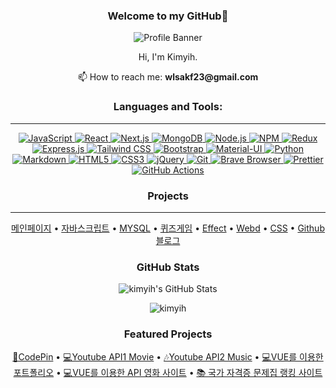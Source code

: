 <h3 align="center">Welcome to my GitHub💫</h3>

<p align="center">
  <img src="https://github.com/kimyih/kimyih.github.io/assets/163376151/f1d6e1a9-f0de-4b23-9d90-4331d63b12eb" alt="Profile Banner"/>
</p>

<p align="center">Hi, I'm Kimyih.</p>

<p align="center">📫 How to reach me: <strong>wlsakf23@gmail.com</strong></p>

<h3 align="center">Languages and Tools:</h3>

---

<p align="center">
  <a href="https://developer.mozilla.org/en-US/docs/Web/JavaScript" target="_blank" rel="noopener noreferrer">
    <img src="https://img.shields.io/badge/JavaScript-F7DF1E?style=for-the-badge&logo=javascript&logoColor=black" alt="JavaScript"/>
  </a>
  <a href="https://reactjs.org/" target="_blank" rel="noopener noreferrer">
    <img src="https://img.shields.io/badge/React-61DAFB?style=for-the-badge&logo=react&logoColor=black" alt="React"/>
  </a>
  <a href="https://nextjs.org/" target="_blank" rel="noopener noreferrer">
    <img src="https://img.shields.io/badge/Next.js-000000?style=for-the-badge&logo=next.js&logoColor=white" alt="Next.js"/>
  </a>
  <a href="https://www.mongodb.com/" target="_blank" rel="noopener noreferrer">
    <img src="https://img.shields.io/badge/MongoDB-47A248?style=for-the-badge&logo=mongodb&logoColor=white" alt="MongoDB"/>
  </a>
  <a href="https://nodejs.org/" target="_blank" rel="noopener noreferrer">
    <img src="https://img.shields.io/badge/Node.js-43853D?style=for-the-badge&logo=node.js&logoColor=white" alt="Node.js"/>
  </a>
  <a href="https://www.npmjs.com/" target="_blank" rel="noopener noreferrer">
    <img src="https://img.shields.io/badge/NPM-CB3837?style=for-the-badge&logo=npm&logoColor=white" alt="NPM"/>
  </a>
  <a href="https://redux.js.org/" target="_blank" rel="noopener noreferrer">
    <img src="https://img.shields.io/badge/Redux-764ABC?style=for-the-badge&logo=redux&logoColor=white" alt="Redux"/>
  </a>
  <a href="https://expressjs.com/" target="_blank" rel="noopener noreferrer">
    <img src="https://img.shields.io/badge/Express.js-000000?style=for-the-badge&logo=express&logoColor=white" alt="Express.js"/>
  </a>
  <a href="https://tailwindcss.com/" target="_blank" rel="noopener noreferrer">
    <img src="https://img.shields.io/badge/Tailwind%20CSS-38B2AC?style=for-the-badge&logo=tailwind-css&logoColor=white" alt="Tailwind CSS"/>
  </a>
  <a href="https://getbootstrap.com/" target="_blank" rel="noopener noreferrer">
    <img src="https://img.shields.io/badge/Bootstrap-563D7C?style=for-the-badge&logo=bootstrap&logoColor=white" alt="Bootstrap"/>
  </a>
  <a href="https://mui.com/" target="_blank" rel="noopener noreferrer">
    <img src="https://img.shields.io/badge/Material--UI-0081CB?style=for-the-badge&logo=material-ui&logoColor=white" alt="Material-UI"/>
  </a>
  <a href="https://www.python.org/" target="_blank" rel="noopener noreferrer">
    <img src="https://img.shields.io/badge/Python-14354C?style=for-the-badge&logo=python&logoColor=white" alt="Python"/>
  </a>
  <a href="https://www.markdownguide.org/" target="_blank" rel="noopener noreferrer">
    <img src="https://img.shields.io/badge/Markdown-000000?style=for-the-badge&logo=markdown&logoColor=white" alt="Markdown"/>
  </a>
  <a href="https://developer.mozilla.org/en-US/docs/Web/Guide/HTML/HTML5" target="_blank" rel="noopener noreferrer">
    <img src="https://img.shields.io/badge/HTML5-E34F26?style=for-the-badge&logo=html5&logoColor=white" alt="HTML5"/>
  </a>
  <a href="https://developer.mozilla.org/en-US/docs/Web/CSS" target="_blank" rel="noopener noreferrer">
    <img src="https://img.shields.io/badge/CSS3-1572B6?style=for-the-badge&logo=css3&logoColor=white" alt="CSS3"/>
  </a>
  <a href="https://jquery.com/" target="_blank" rel="noopener noreferrer">
    <img src="https://img.shields.io/badge/jQuery-0769AD?style=for-the-badge&logo=jquery&logoColor=white" alt="jQuery"/>
  </a>
  <a href="https://git-scm.com/" target="_blank" rel="noopener noreferrer">
    <img src="https://img.shields.io/badge/Git-F05032?style=for-the-badge&logo=git&logoColor=white" alt="Git"/>
  </a>
  <a href="https://brave.com/" target="_blank" rel="noopener noreferrer">
    <img src="https://img.shields.io/badge/Brave%20Browser-FB542B?style=for-the-badge&logo=brave&logoColor=white" alt="Brave Browser"/>
  </a>
  <a href="https://prettier.io/" target="_blank" rel="noopener noreferrer">
    <img src="https://img.shields.io/badge/Prettier-F7B93E?style=for-the-badge&logo=prettier&logoColor=white" alt="Prettier"/>
  </a>
  <a href="https://github.com/features/actions" target="_blank" rel="noopener noreferrer">
    <img src="https://img.shields.io/badge/GitHub%20Actions-2088FF?style=for-the-badge&logo=github-actions&logoColor=white" alt="GitHub Actions"/>
  </a>
</p>

<h3 align="center">Projects</h3>

---

<p align="center">
  <a href="https://kimyih.github.io/class2024/">메인페이지</a> •
  <a href="https://kimyih.github.io/class2024/javascript/index.html">자바스크립트</a> •
  <a href="https://kimyih.github.io/class2024/mysql/index.html">MYSQL</a> •
  <a href="https://kimyih.github.io/class2024/quiz/index.html">퀴즈게임</a> •
  <a href="https://kimyih.github.io/class2024/effect/index.html">Effect</a> •
  <a href="https://kimyih.github.io/class2024/webd/index.html">Webd</a> •
  <a href="https://kimyih.github.io/class2024/css/index2.html">CSS</a> •
  <a href="https://kimyih.github.io/">Github 블로그</a>
</p>

<h3 align="center">GitHub Stats</h3>


<p align="center">
  <img src="https://github-readme-stats.vercel.app/api?username=kimyih&show_icons=true&theme=light" alt="kimyih's GitHub Stats"/>
</p>

<p align="center">
  <img src="https://komarev.com/ghpvc/?username=kimyih&label=Profile%20views&color=0e75b6&style=flat" alt="kimyih" />
</p>

<h3 align="center">Featured Projects</h3>

<p align="center">
  <a href="https://github.com/kimyih/code-pin" target="_blank">📌CodePin</a> •
  <a href="https://youtube-movie.vercel.app/" target="_blank">💻Youtube API1 Movie</a> •
  <a href="https://api-music-nu.vercel.app/" target="_blank">🎶Youtube API2 Music</a> •
  <a href="https://kimyihvue.netlify.app/" target="_blank">💻VUE를 이용한 포트폴리오</a> •
  <a href="https://movie-vue-yh.netlify.app/" target="_blank">💻VUE를 이용한 API 영화 사이트</a> •
  <a href="https://booking-three-wheat.vercel.app/" target="_blank">📚 국가 자격증 문제집 랭킹 사이트</a>
</p>

